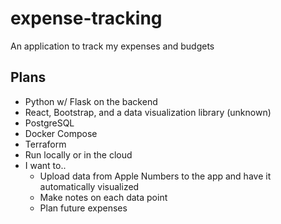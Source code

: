 # expense-tracking
An application to track my expenses and budgets

## Plans
- Python w/ Flask on the backend
- React, Bootstrap, and a data visualization library (unknown)
- PostgreSQL
- Docker Compose
- Terraform
- Run locally or in the cloud
- I want to..
  - Upload data from Apple Numbers to the app and have it automatically visualized
  - Make notes on each data point
  - Plan future expenses
